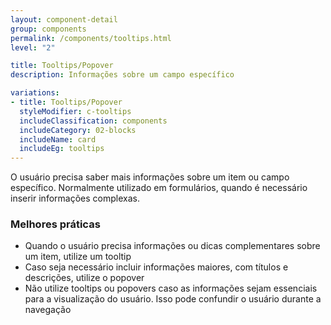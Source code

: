 ```yaml
---
layout: component-detail
group: components
permalink: /components/tooltips.html
level: "2"

title: Tooltips/Popover
description: Informações sobre um campo específico

variations:
- title: Tooltips/Popover
  styleModifier: c-tooltips
  includeClassification: components
  includeCategory: 02-blocks
  includeName: card
  includeEg: tooltips
---
```


O usuário precisa saber mais informações sobre um item ou campo específico. Normalmente utilizado em formulários, quando é necessário inserir informações complexas.

### Melhores práticas
- Quando o usuário precisa informações ou dicas complementares sobre um item, utilize um tooltip
- Caso seja necessário incluir informações maiores, com títulos e descrições, utilize o popover
- Não utilize tooltips ou popovers caso as informações sejam essenciais para a visualização do usuário. Isso pode confundir o usuário durante a navegação
